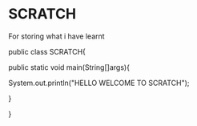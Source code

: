 # SCRATCH
For storing what i have learnt

public class SCRATCH{

public static void main(String[]args){

System.out.println("HELLO WELCOME TO SCRATCH");

}

 }
